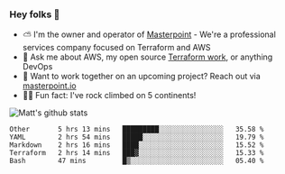 

### Hey folks 👋

- ⛅️ I'm the owner and operator of [Masterpoint](https://masterpoint.io) - We're a professional services company focused on Terraform and AWS
- 💬 Ask me about AWS, my open source [Terraform work](https://github.com/masterpointio?q=terraform&type=&language=hcl), or anything DevOps
- 🔨 Want to work together on an upcoming project? Reach out via [masterpoint.io](https://masterpoint.io)
- 🧗‍♂️ Fun fact: I've rock climbed on 5 continents! 


![Matt's github stats](https://github-readme-stats.vercel.app/api?username=Gowiem&count_private=true&theme=cobalt&show_icons=true)

<!--START_SECTION:waka-->
```text
Other       5 hrs 13 mins   █████████░░░░░░░░░░░░░░░░   35.58 % 
YAML        2 hrs 54 mins   █████░░░░░░░░░░░░░░░░░░░░   19.79 % 
Markdown    2 hrs 16 mins   ████░░░░░░░░░░░░░░░░░░░░░   15.52 % 
Terraform   2 hrs 14 mins   ███▓░░░░░░░░░░░░░░░░░░░░░   15.33 % 
Bash        47 mins         █▒░░░░░░░░░░░░░░░░░░░░░░░   05.40 % 
```
<!--END_SECTION:waka-->
